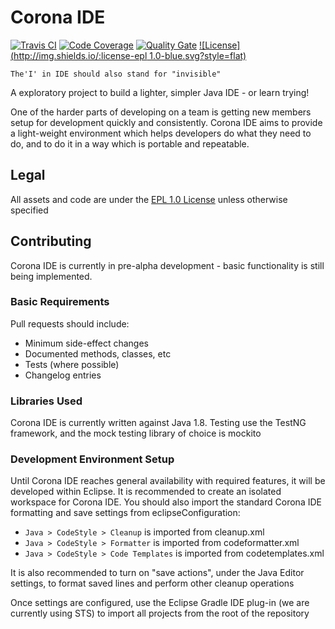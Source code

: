 # Corona IDE

[![Travis CI](https://img.shields.io/travis/Corona-IDE/corona-ide.svg)](https://travis-ci.org/Corona-IDE/corona-ide) [![Code Coverage](https://img.shields.io/codecov/c/github/Corona-IDE/corona-ide.svg)](https://codecov.io/github/Corona-IDE/corona-ide) [![Quality Gate](https://sonarqube.com/api/badges/gate?key=com.coronaide:coronaide)](https://sonarqube.com/dashboard/index/com.coronaide:coronaide) [![License](http://img.shields.io/:license-epl 1.0-blue.svg?style=flat)](https://www.eclipse.org/legal/epl-v10.html)

`The'I' in IDE should also stand for "invisible"`

A exploratory project to build a lighter, simpler Java IDE - or learn trying!

One of the harder parts of developing on a team is getting new members setup for development quickly and consistently. Corona IDE aims to provide a light-weight environment which helps developers do what they need to do, and to do it in a way which is portable and repeatable.

## Legal

All assets and code are under the [EPL 1.0 License](https://www.eclipse.org/legal/epl-v10.html) unless otherwise specified

## Contributing

Corona IDE is currently in pre-alpha development - basic functionality is still being implemented.

### Basic Requirements

Pull requests should include:

- Minimum side-effect changes
- Documented methods, classes, etc
- Tests (where possible)
- Changelog entries

### Libraries Used

Corona IDE is currently written against Java 1.8. Testing use the TestNG framework, and the mock testing library of choice is mockito


### Development Environment Setup

Until Corona IDE reaches general availability with required features, it will be developed within Eclipse. It is recommended to create an isolated workspace for Corona IDE. You should also import the standard Corona IDE formatting and save settings from eclipseConfiguration:

- `Java > CodeStyle > Cleanup` is imported from cleanup.xml
- `Java > CodeStyle > Formatter` is imported from codeformatter.xml
- `Java > CodeStyle > Code Templates` is imported from codetemplates.xml

It is also recommended to turn on "save actions", under the Java Editor settings, to format saved lines and perform other cleanup operations

Once settings are configured, use the Eclipse Gradle IDE plug-in (we are currently using STS) to import all projects from the root of the repository
